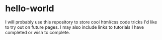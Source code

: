 # hello-world
I will probably use this repository to store cool html/css code tricks I'd like to try out on future pages.
I may also include links to tutorials I have completed or wish to complete.
